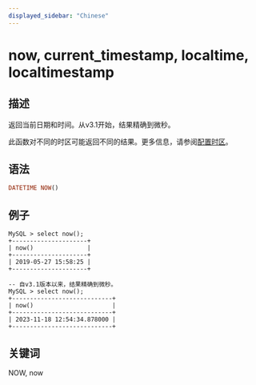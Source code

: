 ```yaml
---
displayed_sidebar: "Chinese"
---
```


# now, current_timestamp, localtime, localtimestamp

## 描述

返回当前日期和时间。从v3.1开始，结果精确到微秒。

此函数对不同的时区可能返回不同的结果。更多信息，请参阅[配置时区](../../../administration/timezone.md)。

## 语法

```Haskell
DATETIME NOW()
```

## 例子

```Plain Text
MySQL > select now();
+---------------------+
| now()               |
+---------------------+
| 2019-05-27 15:58:25 |
+---------------------+

-- 自v3.1版本以来，结果精确到微秒。
MySQL > select now();
+----------------------------+
| now()                      |
+----------------------------+
| 2023-11-18 12:54:34.878000 |
+----------------------------+
```

## 关键词

NOW, now